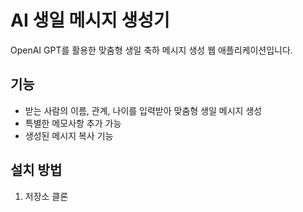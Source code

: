 # AI 생일 메시지 생성기

OpenAI GPT를 활용한 맞춤형 생일 축하 메시지 생성 웹 애플리케이션입니다.

## 기능

- 받는 사람의 이름, 관계, 나이를 입력받아 맞춤형 생일 메시지 생성
- 특별한 메모사항 추가 가능
- 생성된 메시지 복사 기능

## 설치 방법

1. 저장소 클론 